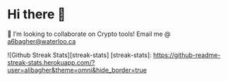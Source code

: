 # Hi there 👋

👯 I’m looking to collaborate on Crypto tools! 
Email me @ a6bagher@waterloo.ca 

![Github Streak Stats][streak-stats]
[streak-stats]: https://github-readme-streak-stats.herokuapp.com/?user=alibagher&theme=omni&hide_border=true
